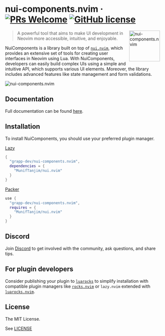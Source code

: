 # nui-components.nvim &middot; [![PRs Welcome](https://img.shields.io/badge/PRs-welcome-brightgreen.svg?style=flat-square)](http://makeapullrequest.com) [![GitHub license](https://img.shields.io/badge/license-MIT-blue.svg?style=flat-square)](https://github.com/your/your-project/blob/master/LICENSE)

<img src="https://raw.githubusercontent.com/grapp-dev/nui-components.nvim/main/assets/nui-components-logo.png" alt="nui-components.nvim" align="right" width="100" height="100">

> A powerful tool that aims to make UI development in Neovim more accessible, intuitive, and enjoyable.

NuiComponents is a library built on top of [`nui.nvim`](https://github.com/MunifTanjim/nui.nvim), which provides an extensive set of tools for creating user interfaces in Neovim using Lua. With NuiComponents, developers can easily build complex UIs using a simple and intuitive API, which supports various UI elements. Moreover, the library includes advanced features like state management and form validations.

<img src="https://raw.githubusercontent.com/grapp-dev/nui-components.nvim/main/docs/public/gifs/hero.gif" alt="nui-components.nvim">

## Documentation

Full documentation can be found [here](https://nui-components.grapp.dev).

## Installation

To install NuiComponents, you should use your preferred plugin manager.

[Lazy](https://github.com/folke/lazy.nvim)

```lua
{
  "grapp-dev/nui-components.nvim",
  dependencies = {
    "MunifTanjim/nui.nvim"
  }
}
```

[Packer](https://github.com/wbthomason/packer.nvim)

```lua
use {
  "grapp-dev/nui-components.nvim",
  requires = {
    "MunifTanjim/nui.nvim"
  }
}
```

## Discord

Join [Discord](https://discord.gg/Rj2V3keVS4) to get involved with the community, ask questions, and share tips.

## For plugin developers

Consider publishing your plugin to [`luarocks`](https://github.com/nvim-neorocks/sample-luarocks-plugin) to simplify installation with compatible plugin managers like [`rocks.nvim`](https://github.com/nvim-neorocks/rocks.nvim) or `lazy.nvim` extended with [`luarocks.nvim`](https://github.com/vhyrro/luarocks.nvim).

## License

The MIT License.

See [LICENSE](LICENSE)

